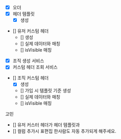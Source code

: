 - [x] 오더
- [x] 헤더 템플릿
    - [x] 생성
- [] 유저 커스텀 헤더
    - [] 생성
    - [] 실제 데이터와 매칭
    - [] isVisible 매칭
- [x] 조직 생성 서비스
- [x] 커스텀 헤더 조회 서비스
- [] 조직 커스텀 헤더
    - [x] 생성
    - [] 가입 시 템플릿 기준 생성
    - [] 실제 데이터와 매칭
    - [] isVisible 매칭

고민
- [] 유저 커스터 헤더가 헤더 템플릿과
- [] 컬럼 추가시 표편집 한사람도 자동 추가되게 해주세요.